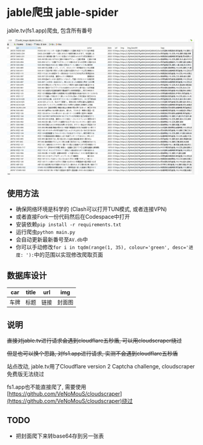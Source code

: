 # jable爬虫 jable-spider
jable.tv(fs1.app)爬虫, 包含所有番号

![](https://github.com/xiaoWangSec/jable-spider/blob/master/img.jpg)

## 使用方法

* 确保网络环境是科学的 (Clash可以打开TUN模式, 或者连接VPN) 
* 或者直接Fork一份代码然后在Codespace中打开
* 安装依赖`pip install -r requirements.txt`
* 运行爬虫`python main.py`
* 会自动更新最新番号至`AV.db`中
* 你可以手动修改`for i in tqdm(range(1, 35), colour='green', desc='进度: '):`中的范围以实现修改爬取页面


## 数据库设计

|  car   | title  | url  | img |
|  ----  | ----  | ----  | ----  |
| 车牌  | 标题 | 链接 | 封面图 |


## 说明

<s>直接对jable.tv进行请求会遇到cloudflare五秒盾, 可以用cloudscraper绕过</s>

<s>但是也可以换个思路, 对fs1.app进行请求, 实测不会遇到cloudflare五秒盾</s>

站点改动, jable.tv用了Cloudflare version 2 Captcha challenge, cloudscraper免费版无法绕过

fs1.app也不能直接爬了, 需要使用[https://github.com/VeNoMouS/cloudscraper](https://github.com/VeNoMouS/cloudscraper)绕过

## TODO

* 把封面爬下来转base64存到另一张表
